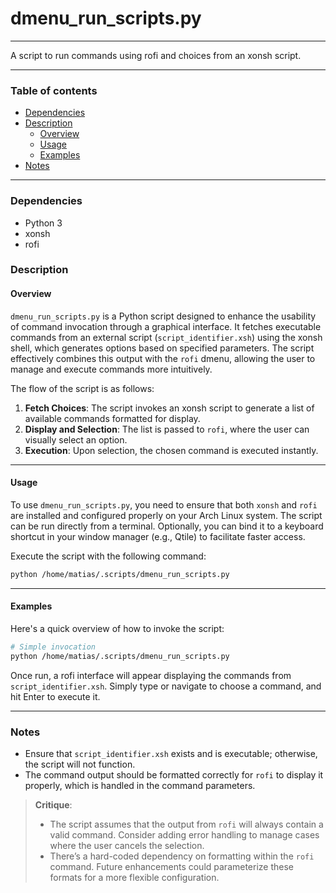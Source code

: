 # dmenu_run_scripts.py

---

A script to run commands using rofi and choices from an xonsh script.

---

### Table of contents

- [Dependencies](#dependencies)
- [Description](#description)
    - [Overview](#overview)
    - [Usage](#usage)
    - [Examples](#examples)
- [Notes](#notes)

---

<a name="dependencies" />

### Dependencies

- Python 3
- xonsh
- rofi

<a name="description" />

### Description

<a name="overview" />

#### Overview

`dmenu_run_scripts.py` is a Python script designed to enhance the usability of command invocation through a graphical interface. It fetches executable commands from an external script (`script_identifier.xsh`) using the xonsh shell, which generates options based on specified parameters. The script effectively combines this output with the `rofi` dmenu, allowing the user to manage and execute commands more intuitively.

The flow of the script is as follows:
1. **Fetch Choices**: The script invokes an xonsh script to generate a list of available commands formatted for display.
2. **Display and Selection**: The list is passed to `rofi`, where the user can visually select an option.
3. **Execution**: Upon selection, the chosen command is executed instantly.

---

<a name="usage" />

#### Usage

To use `dmenu_run_scripts.py`, you need to ensure that both `xonsh` and `rofi` are installed and configured properly on your Arch Linux system. The script can be run directly from a terminal. Optionally, you can bind it to a keyboard shortcut in your window manager (e.g., Qtile) to facilitate faster access.

Execute the script with the following command:

```bash
python /home/matias/.scripts/dmenu_run_scripts.py
```

---

<a name="examples" />

#### Examples

Here's a quick overview of how to invoke the script:

```bash
# Simple invocation
python /home/matias/.scripts/dmenu_run_scripts.py
```

Once run, a rofi interface will appear displaying the commands from `script_identifier.xsh`. Simply type or navigate to choose a command, and hit Enter to execute it.

---

<a name="notes" />

### Notes

- Ensure that `script_identifier.xsh` exists and is executable; otherwise, the script will not function.
- The command output should be formatted correctly for `rofi` to display it properly, which is handled in the command parameters.

> **Critique**: 
> - The script assumes that the output from `rofi` will always contain a valid command. Consider adding error handling to manage cases where the user cancels the selection.
> - There’s a hard-coded dependency on formatting within the `rofi` command. Future enhancements could parameterize these formats for a more flexible configuration.

